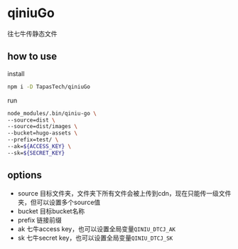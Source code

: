 # qiniuGo

往七牛传静态文件

## how to use

install

```bash
npm i -D TapasTech/qiniuGo
```

run

```bash
node_modules/.bin/qiniu-go \
--source=dist \
--source=dist/images \
--bucket=hugo-assets \
--prefix=test/ \
--ak=${ACCESS_KEY} \
--sk=${SECRET_KEY}
```

## options

* source 目标文件夹，文件夹下所有文件会被上传到cdn，现在只能传一级文件夹，但可以设置多个source值
* bucket 目标bucket名称
* prefix 链接前缀
* ak 七牛access key，也可以设置全局变量`QINIU_DTCJ_AK`
* sk 七牛secret key，也可以设置全局变量`QINIU_DTCJ_SK`
